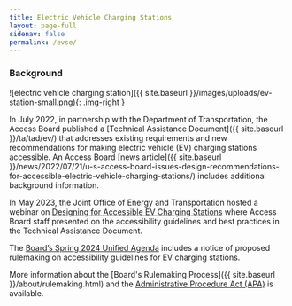 ```yaml
---
title: Electric Vehicle Charging Stations
layout: page-full
sidenav: false
permalink: /evse/
--- 
```

### Background

![electric vehicle charging station]({{ site.baseurl }}/images/uploads/ev-station-small.png){: .img-right }

In July 2022, in partnership with the Department of Transportation, the Access Board published a [Technical Assistance Document]({{ site.baseurl }}/ta/tad/ev/) that addresses existing requirements and new recommendations for making electric vehicle (EV) charging stations accessible.  An Access Board [news article]({{ site.baseurl }}/news/2022/07/21/u-s-access-board-issues-design-recommendations-for-accessible-electric-vehicle-charging-stations/) includes additional background information.

In May 2023, the Joint Office of Energy and Transportation hosted a webinar on [Designing for Accessible EV Charging Stations](https://driveelectric.gov/webinars/accessibility) where Access Board staff presented on the accessibility guidelines and best practices in the Technical Assistance Document.

The [Board’s Spring 2024 Unified Agenda](https://www.reginfo.gov/public/do/eAgendaViewRule?pubId=202404&RIN=3014-AA48) includes a notice of proposed rulemaking on accessibility guidelines for EV charging stations.

More information about the [Board's Rulemaking Process]({{ site.baseurl }}/about/rulemaking.html) and the [Administrative Procedure Act (APA)](https://www.archives.gov/federal-register/laws/administrative-procedure) is available.
